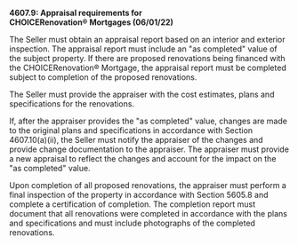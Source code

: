 **4607.9: Appraisal requirements for**\
**CHOICERenovation® Mortgages (06/01/22)**

The Seller must obtain an appraisal report based on an interior and
exterior inspection. The appraisal report must include an "as completed"
value of the subject property. If there are proposed renovations being
financed with the CHOICERenovation® Mortgage, the appraisal report must
be completed subject to completion of the proposed renovations.

The Seller must provide the appraiser with the cost estimates, plans and
specifications for the renovations.

If, after the appraiser provides the "as completed" value, changes are
made to the original plans and specifications in accordance with Section
4607.10(a)(ii), the Seller must notify the appraiser of the changes and
provide change documentation to the appraiser. The appraiser must
provide a new appraisal to reflect the changes and account for the
impact on the "as completed" value.

Upon completion of all proposed renovations, the appraiser must perform
a final inspection of the property in accordance with Section 5605.8 and
complete a certification of completion. The completion report must
document that all renovations were completed in accordance with the
plans and specifications and must include photographs of the completed
renovations.